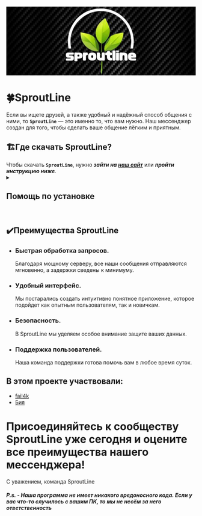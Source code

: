 ![hat of the SproutLine](photo_5204339931764353274_x.png)
<h1>🍀SproutLine</h1>
Если вы ищете друзей, а также удобный и надёжный способ общения с ними, то <b><code>SproutLine</code></b> — это именно то, что вам нужно.
Наш мессенджер создан для того, чтобы сделать ваше общение лёгким и приятным.

<h2>🏗️Где скачать SproutLine?</h2>
Чтобы скачать <b><code>SproutLine</code></b>, нужно <b><i>зайти на <a href="">наш сайт</a></i></b> или <b><i>пройти инструкцию ниже</i></b>.
<details>
<summary><h2>Помощь по установке </h2></summary>
<details>
<summary><h3>Установка и настройка сервера</h3></summary>
<h4>Чтобы включить свой сервер, надо:</h4>
<ul>
<li>Скачать <a href="https://www.radmin-vpn.com/ru/">Radmin VPN</a> по ссылке https://www.radmin-vpn.com/ru/</li>
<li>Создайте частную сеть и запомните ваш пароль</li>
<li>Отправьте логин и пароль вашей сети друзьям, с которыми хотите пообщаться</li>
<li>После того, как они подключились к сети, скачиваете нашу серверную программу</li>
<li>В настройках сервера указываете свой порт и IP адрес из Radmin VPN</li>
<img src="https://github.com/Vuiku/TestCite/blob/main/IMG_20250122_145059_493.jpg">
<li>После этого Ваши друзья смогут подключиться к вам</li>
</ul>
</details>
<detailes>
<summary><h3>Установка и настройка клиента</h3></summary>
<h4>Чтобы настроить клиент, надо:</h4>
<ul>
<li>Скачать <a href="https://www.radmin-vpn.com/ru/">Radmin VPN</a> по ссылке https://www.radmin-vpn.com/ru/</li>
<li>Подключиться к частной сети Ramin VPN, которую создал друг</li>
<li>При запуске клиента надо будет узнать айпи адрес вашего сервера. Это находится рядом с именем вашего друга, который запустил сервер</li>
<img src="https://github.com/Vuiku/TestCite/blob/main/IMG_20250122_145102_203.jpg">
<li>Также надо будет ввести порт. Обычно это 1604, но ваш друг мог поменять, уточните у него</li>
</ul>
</detailes>
</details><br>

## ✔️Преимущества SproutLine
- <h3><b>Быстрая обработка запросов.</b></h3> Благодаря мощному серверу, все наши сообщения отправляются мгновенно, а задержки сведены к минимуму.

-  <h3><b>Удобный интерфейс.</b></h3> Мы постарались создать интуитивно понятное приложение, которое подойдет как опытным пользователям, так и новичкам. 

-  <h3><b>Безопасность.</b></h3> В SproutLine мы уделяем особое внимание защите ваших данных. 

-  <h3><b>Поддержка пользователей.</b></h3> Наша команда поддержки готова помочь вам в любое время суток. 

## В этом проекте участвовали:
- <a href="https://github.com/fail4k">fail4k</a>
- <a href="https://github.com/Vuiku">Бия</a>

<h1>Присоединяйтесь к сообществу SproutLine уже сегодня и оцените все преимущества нашего мессенджера!</h3>

С уважением, команда SproutLine

<h5>P.s. - Наша программа не имеет никакого вредоносного кода. Если у вас что-то случилось с вашим ПК, то мы не несём за него ответственность</h6>
